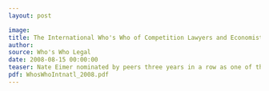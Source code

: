 ```yaml
---
layout: post

image:
title: The International Who's Who of Competition Lawyers and Economists 2007, 2008, 2009
author:
source: Who's Who Legal
date: 2008-08-15 00:00:00
teaser: Nate Eimer nominated by peers three years in a row as one of the world's leading practitioners in the field of competition law.
pdf: WhosWhoIntnatl_2008.pdf
---
```

